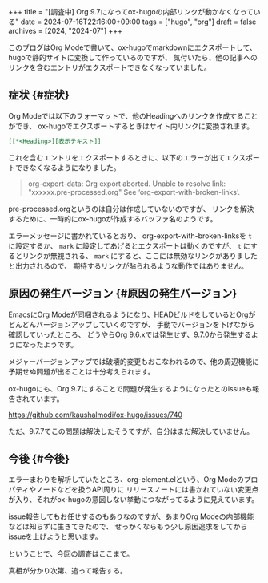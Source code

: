 +++
title = "[調査中] Org 9.7になってox-hugoの内部リンクが動かなくなっている"
date = 2024-07-16T22:16:00+09:00
tags = ["hugo", "org"]
draft = false
archives = [2024, "2024-07"]
+++

このブログはOrg Modeで書いて、ox-hugoでmarkdownにエクスポートして、hugoで静的サイトに変換して作っているのですが、
気付いたら、他の記事へのリンクを含むエントリがエクスポートできなくなっていました。


## 症状 {#症状}

Org Modeでは以下のフォーマットで、他のHeadingへのリンクを作成することができ、
ox-hugoでエクスポートするときはサイト内リンクに変換されます。

```org
[[*<Heading>][表示テキスト]]
```

これを含むエントリをエクスポートするときに、以下のエラーが出てエクスポートできなくなるようになりました。

> org-export-data: Org export aborted. Unable to resolve link: "xxxxxx.pre-processed.org"
> See ‘org-export-with-broken-links’.

pre-processed.orgというのは自分は作成していないのですが、
リンクを解決するために、一時的にox-hugoが作成するバッファ名のようです。

エラーメッセージに書かれているとおり、
org-export-with-broken-linksを `t` に設定するか、 `mark` に設定してあげるとエクスポートは動くのですが、
`t` にするとリンクが無視される、 `mark` にすると、ここには無効なリンクがありましたと出力されるので、
期待するリンクが貼られるような動作ではありません。


## 原因の発生バージョン {#原因の発生バージョン}

EmacsにOrg Modeが同梱されるようになり、HEADビルドをしているとOrgがどんどんバージョンアップしていくのですが、
手動でバージョンを下げながら確認していったところ、
どうやらOrg 9.6.xでは発生せず、9.7.0から発生するようになったようです。

メジャーバージョンアップでは破壊的変更もおこなわれるので、他の周辺機能に予期せぬ問題が出ることは十分考えられます。

ox-hugoにも、Org 9.7にすることで問題が発生するようになったとのissueも報告されています。

<https://github.com/kaushalmodi/ox-hugo/issues/740>

ただ、9.7.7でこの問題は解決したそうですが、自分はまだ解決していません。


## 今後 {#今後}

エラーまわりを解析していたところ、org-element.elという、Org Modeのプロパティやノードなどを扱うAPI周りに
リリースノートには書かれていない変更点が入り、それがox-hugoの意図しない挙動につながってるように見えています。

issue報告してもお任せするのもありなのですが、あまりOrg Modeの内部機能などは知らずに生きてきたので、
せっかくならもう少し原因追求をしてからissueを上げようと思います。

ということで、今回の調査はここまで。

真相が分かり次第、追って報告する。
